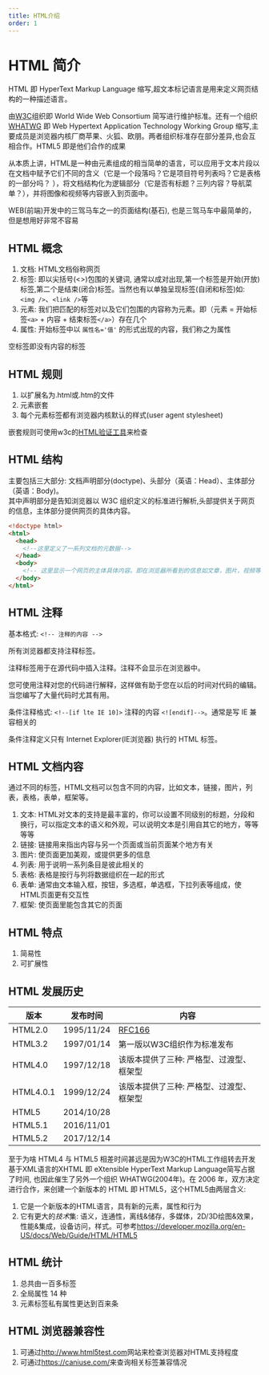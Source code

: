 ```yaml
---
title: HTML介绍
order: 1
---
```


# HTML 简介

HTML 即 HyperText Markup Language 缩写,超文本标记语言是用来定义网页结构的一种描述语言。

由[W3C](https://www.w3.org)组织即 World Wide Web Consortium 简写进行维护标准。还有一个组织[WHATWG](https://whatwg.org/) 即 Web Hypertext Application Technology Working Group 缩写,主要成员是浏览器内核厂商苹果、火狐、欧朋。两者组织标准存在部分差异,也会互相合作。HTML5 即是他们合作的成果

从本质上讲，HTML是一种由元素组成的相当简单的语言，可以应用于文本片段以在文档中赋予它们不同的含义（它是一个段落吗？它是项目符号列表吗？它是表格的一部分吗？ ），将文档结构化为逻辑部分（它是否有标题？三列内容？导航菜单？），并将图像和视频等内容嵌入到页面中。

WEB(前端)开发中的三驾马车之一的页面结构(基石), 也是三驾马车中最简单的，但是想用好非常不容易

## HTML 概念

1. 文档: HTML文档俗称网页
1. 标签: 即以尖括号(<>)包围的关键词, 通常以成对出现,第一个标签是开始(开放)标签,第二个是结束(闭合)标签。当然也有以单独呈现标签(自闭和标签)如: `<img />`、`<link />`等
1. 元素: 我们把匹配的标签对以及它们包围的内容称为元素。即（元素 = 开始标签`<a>` + 内容 + 结束标签`</a>`）存在几个
1. 属性: 开始标签中以 `属性名='值'` 的形式出现的内容，我们称之为属性

<!-- 1. 节点: 元素是元素节点, 属性是属性节点, 元素内的文本是文本节点,注释是注释节点 -->

空标签即没有内容的标签

## HTML 规则

1. 以扩展名为.html或.htm的文件
1. 元素嵌套
1. 每个元素标签都有浏览器内核默认的样式(user agent stylesheet)

嵌套规则可使用w3c的[HTML验证工具](http://validator.w3.org/)来检查

## HTML 结构

主要包括三大部分: 文档声明部分(doctype)、头部分（英语：Head）、主体部分（英语：Body)。\
其中声明部分是告知浏览器以 W3C 组织定义的标准进行解析,头部提供关于网页的信息，主体部分提供网页的具体内容。

```html
<!doctype html>
<html>
  <head>
    <!--这里定义了一系列文档的元数据-->
  </head>
  <body>
    <!-- 这里显示一个网页的主体具体内容。即在浏览器所看到的信息如文章，图片，视频等等-->
  </body>
</html>
```

## HTML 注释

基本格式: `<!-- 注释的内容 -->`

所有浏览器都支持注释标签。

注释标签用于在源代码中插入注释。注释不会显示在浏览器中。

您可使用注释对您的代码进行解释，这样做有助于您在以后的时间对代码的编辑。当您编写了大量代码时尤其有用。

条件注释格式: `<!--[if lte IE 10]>` 注释的内容 `<![endif]-->`。通常是写 IE 兼容相关的

条件注释定义只有 Internet Explorer(IE浏览器) 执行的 HTML 标签。

## HTML 文档内容

通过不同的标签，HTML文档可以包含不同的内容，比如文本，链接，图片，列表，表格，表单，框架等。

1. 文本: HTML对文本的支持是最丰富的，你可以设置不同级别的标题，分段和换行，可以指定文本的语义和外观，可以说明文本是引用自其它的地方，等等等等
1. 链接: 链接用来指出内容与另一个页面或当前页面某个地方有关
1. 图片: 使页面更加美观，或提供更多的信息
1. 列表: 用于说明一系列条目是彼此相关的
1. 表格: 表格是按行与列将数据组织在一起的形式
1. 表单: 通常由文本输入框，按钮，多选框，单选框，下拉列表等组成，使HTML页面更有交互性
1. 框架: 使页面里能包含其它的页面

## HTML 特点

1. 简易性
1. 可扩展性

## HTML 发展历史

| 版本 | 发布时间 | 内容 |
| --- | --- | --- |
| HTML2.0 | 1995/11/24 | [RFC166](https://tools.ietf.org/html/rfc1866) |
| HTML3.2 | 1997/01/14 | 第一版以W3C组织作为标准发布 |
| HTML4.0 | 1997/12/18 | 该版本提供了三种: 严格型、过渡型、框架型 |
| HTML4.0.1 | 1999/12/24 | 该版本提供了三种: 严格型、过渡型、框架型 |
| HTML5 | 2014/10/28 | |
| HTML5.1 | 2016/11/01 | |
| HTML5.2 | 2017/12/14 | |

至于为啥 HTML4 与 HTML5 相差时间甚远是因为W3C的HTML工作组转去开发基于XML语言的XHTML 即 eXtensible HyperText Markup Language简写占据了时间, 也因此催生了另外一个组织 WHATWG(2004年)。在 2006 年，双方决定进行合作，来创建一个新版本的 HTML 即 HTML5，这个HTML5由两层含义:

1. 它是一个新版本的HTML语言，具有新的元素，属性和行为
1. 它有更大的*技术*集: 语义，连通性，离线&储存，多媒体，2D/3D绘图&效果，性能&集成，设备访问，样式。可参考<https://developer.mozilla.org/en-US/docs/Web/Guide/HTML/HTML5>

## HTML 统计

1. 总共由一百多标签
1. 全局属性 14 种
1. 元素标签私有属性更达到百来条

## HTML 浏览器兼容性

1. 可通过<http://www.html5test.com>网站来检查浏览器对HTML支持程度
1. 可通过<https://caniuse.com/>来查询相关标签兼容情况

